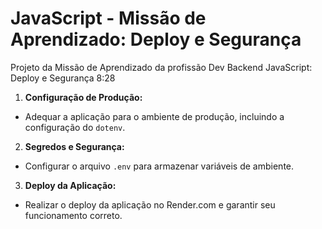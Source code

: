 # JavaScript - Missão de Aprendizado: Deploy e Segurança
Projeto da Missão de Aprendizado da profissão Dev Backend JavaScript: Deploy e Segurança
8:28
1. **Configuração de Produção:**
  - Adequar a aplicação para o ambiente de produção, incluindo a configuração do `dotenv`.

2. **Segredos e Segurança:**
  - Configurar o arquivo `.env` para armazenar variáveis de ambiente.

3. **Deploy da Aplicação:**
 - Realizar o deploy da aplicação no Render.com e garantir seu funcionamento correto.
